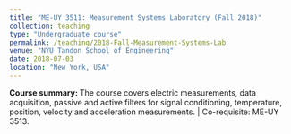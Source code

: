 ```yaml
---
title: "ME-UY 3511: Measurement Systems Laboratory (Fall 2018)"
collection: teaching
type: "Undergraduate course"
permalink: /teaching/2018-Fall-Measurement-Systems-Lab
venue: "NYU Tandon School of Engineering"
date: 2018-07-03
location: "New York, USA"
---
```


<b>Course summary: </b>The course covers electric measurements, data acquisition, passive and active filters for signal conditioning, temperature, position, velocity and acceleration measurements. | Co-requisite: ME-UY 3513.

<!-- Heading 1
======

Heading 2
======

Heading 3
====== -->
